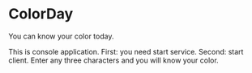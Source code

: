 # ColorDay
You can know your color today.

This is console application.
First: you need start service. Second: start client.
Enter any three characters and you will know your color.
